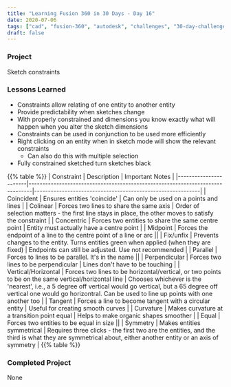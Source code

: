 ```yaml
---
title: "Learning Fusion 360 in 30 Days - Day 16"
date: 2020-07-06
tags: ["cad", "fusion-360", "autodesk", "challenges", "30-day-challenge", "fusion-360-in-30"]
draft: false
---
```

### Project
Sketch constraints

### Lessons Learned
- Constraints allow relating of one entity to another entity
- Provide predictability when sketches change
- With properly constrained and dimensions you know exactly what will happen when you alter the sketch dimensions
- Constraints can be used in conjunction to be used more efficiently
- Right clicking on an entity when in sketch mode will show the relevant constraints
    - Can also do this with multiple selection
- Fully constrained sketched turn sketches black

{{% table %}}
| Constraint            | Description                                                                   | Important Notes                                            |
|-----------------------|-------------------------------------------------------------------------------|------------------------------------------------------------|
| Coincident            | Ensures entities 'coincide'                                                   | Can only be used on a points and lines | 
| Colinear              | Forces two lines to share the same axis                                       | Order of selection matters - the first line stays in place, the other moves to satisfy the constraint | 
| Concentric            | Forces two entities to share the same centre point                            | Entity must actually have a centre point | 
| Midpoint              | Forces the endpoint of a line to the centre point of a line or arc            || 
| Fix/unfix             | Prevents changes to the entity. Turns entities green when applied (when they are fixed) | Endpoints can still be adjusted. Use not recommended | 
| Parallel              | Forces to lines to be parallel. It's in the name                              || 
| Perpendicular         | Forces two lines to be perpendicular                                          | Lines don't have to be touching | 
| Vertical/Horizontal   | Forces two lines to be horizontal/vertical, or two points to be on the same vertical/horizontal line | Chooses whichever is the 'nearest', i.e., a 5 degree off vertical would go vertical, but a 65 degree off vertical one would go horizontral. Can be used to line up points with one another too | 
| Tangent               | Forces a line to become tangent with a circular entity                        | Useful for creating smooth curves | 
| Curvature             | Makes curvature at a transition point equal                                   | Helps to make organic shapes smoother  | 
| Equal                 | Forces two entities to be equal in size                                       || 
| Symmetry              | Makes entities symmetrical                                                    | Requires three clicks - the first two are the entities, and the third is what they are symmetrical about, either another entity or an axis of symmetry  | 
{{% table %}}

### Completed Project
None
